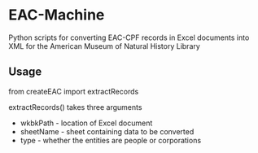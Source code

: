 # EAC-Machine
Python scripts for converting EAC-CPF records in Excel documents into XML for the American Museum of Natural History Library

## Usage
from createEAC import extractRecords

extractRecords() takes three arguments
* wkbkPath - location of Excel document
* sheetName - sheet containing data to be converted
* type - whether the entities are people or corporations